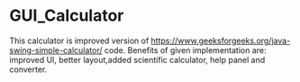 # GUI_Calculator
This calculator is improved version of https://www.geeksforgeeks.org/java-swing-simple-calculator/ code. 
Benefits of given implementation are: improved UI, better layout,added scientific calculator, help panel and converter.
